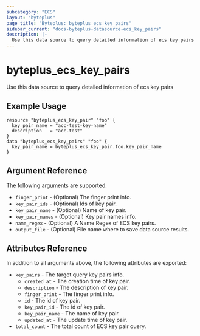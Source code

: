 ```yaml
---
subcategory: "ECS"
layout: "byteplus"
page_title: "Byteplus: byteplus_ecs_key_pairs"
sidebar_current: "docs-byteplus-datasource-ecs_key_pairs"
description: |-
  Use this data source to query detailed information of ecs key pairs
---
```

# byteplus_ecs_key_pairs
Use this data source to query detailed information of ecs key pairs
## Example Usage
```hcl
resource "byteplus_ecs_key_pair" "foo" {
  key_pair_name = "acc-test-key-name"
  description   = "acc-test"
}
data "byteplus_ecs_key_pairs" "foo" {
  key_pair_name = byteplus_ecs_key_pair.foo.key_pair_name
}
```
## Argument Reference
The following arguments are supported:
* `finger_print` - (Optional) The finger print info.
* `key_pair_ids` - (Optional) Ids of key pair.
* `key_pair_name` - (Optional) Name of key pair.
* `key_pair_names` - (Optional) Key pair names info.
* `name_regex` - (Optional) A Name Regex of ECS key pairs.
* `output_file` - (Optional) File name where to save data source results.

## Attributes Reference
In addition to all arguments above, the following attributes are exported:
* `key_pairs` - The target query key pairs info.
    * `created_at` - The creation time of key pair.
    * `description` - The description of key pair.
    * `finger_print` - The finger print info.
    * `id` - The id of key pair.
    * `key_pair_id` - The id of key pair.
    * `key_pair_name` - The name of key pair.
    * `updated_at` - The update time of key pair.
* `total_count` - The total count of ECS key pair query.


